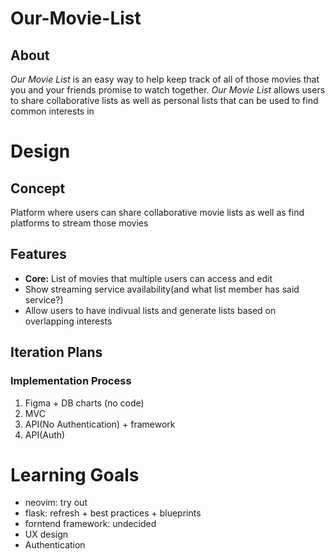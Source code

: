 # Our-Movie-List
## About
*Our Movie List* is an easy way to help keep track of all of those movies that you and your friends promise to watch together. *Our Movie List* allows users to share collaborative lists as well as personal lists that can be used to find common interests in

# Design   
## Concept
Platform where users can share collaborative movie lists as well as find platforms to stream those movies
## Features
- **Core:** List of movies that multiple users can access and edit
- Show streaming service availability(and what list member has said service?)
- Allow users to have indivual lists and generate lists based on overlapping interests
## Iteration Plans
### Implementation Process
1. Figma + DB charts (no code)
1. MVC
1. API(No Authentication) + framework
1. API(Auth)
# Learning Goals
- neovim: try out
- flask: refresh + best practices + blueprints
- forntend framework: undecided
- UX design
- Authentication


